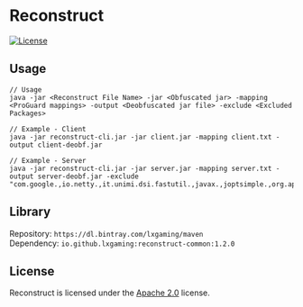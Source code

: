 # Reconstruct

[![License](https://lxgaming.github.io/badges/License-Apache%202.0-blue.svg)](https://www.apache.org/licenses/LICENSE-2.0)

## Usage
```
// Usage
java -jar <Reconstruct File Name> -jar <Obfuscated jar> -mapping <ProGuard mappings> -output <Deobfuscated jar file> -exclude <Excluded Packages>

// Example - Client
java -jar reconstruct-cli.jar -jar client.jar -mapping client.txt -output client-deobf.jar

// Example - Server
java -jar reconstruct-cli.jar -jar server.jar -mapping server.txt -output server-deobf.jar -exclude "com.google.,io.netty.,it.unimi.dsi.fastutil.,javax.,joptsimple.,org.apache."
```

## Library
Repository: `https://dl.bintray.com/lxgaming/maven`
<br>
Dependency: `io.github.lxgaming:reconstruct-common:1.2.0`

## License
Reconstruct is licensed under the [Apache 2.0](https://www.apache.org/licenses/LICENSE-2.0) license.